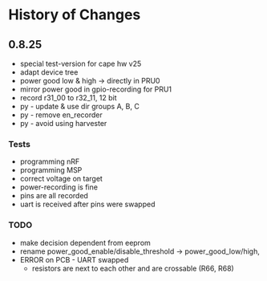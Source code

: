 # History of Changes

## 0.8.25

- special test-version for cape hw v25
- adapt device tree
- power good low & high -> directly in PRU0
- mirror power good in gpio-recording for PRU1
- record r31_00 to r32_11, 12 bit
- py - update & use dir groups A, B, C
- py - remove en_recorder
- py - avoid using harvester

### Tests

+ programming nRF
+ programming MSP
+ correct voltage on target
+ power-recording is fine
+ pins are all recorded
+ uart is received after pins were swapped

### TODO

- make decision dependent from eeprom
- rename power_good_enable/disable_threshold -> power_good_low/high,
- ERROR on PCB - UART swapped
  - resistors are next to each other and are crossable (R66, R68)
